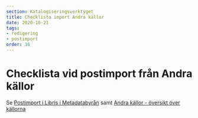 ```yaml
---
section: Katalogiseringsverktyget
title: Checklista import Andra källor
date: 2020-10-21
tags:
- redigering
- postimport
order: 16
---
```



# Checklista vid postimport från Andra källor

Se [Postimport i Libris i Metadatabyrån](https://metadatabyran.kb.se/beskrivning/specialanvisningar/postimport-i-libris)
samt
[Andra källor - översikt över källorna](https://www.kb.se/samverkan-och-utveckling/libris/katalogisering-i-libris/andra-kallor.html)

